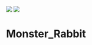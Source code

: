 <img src="https://img.shields.io/badge/-000000?style=flat-square&logo=Apple&logoColor=BLACK"/>
<img src="https://img.shields.io/badge/-E4405F?style=flat-square&logo=Instatus&logoColor=BLACK"/>


# Monster_Rabbit
